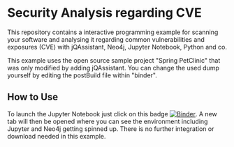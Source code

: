 # Security Analysis regarding CVE

This repository contains a interactive programming example for scanning your software and analysing it regarding common vulnerabilities and exposures (CVE) with jQAssistant, Neo4j, Jupyter Notebook, Python and co.

This example uses the open source sample project "Spring PetClinic" that was only modified by adding jQAssistant. You can change the used dump yourself by editing the postBuild file within "binder". 

## How to Use

To launch the Jupyter Notebook just click on this badge [![Binder](https://mybinder.org/badge_logo.svg)](https://mybinder.org/v2/gh/js-who/software-analysis-security/main).
A new tab will then be opened where you can see the environment including Jupyter and Neo4j getting spinned up.
There is no further integration or download needed in this example.